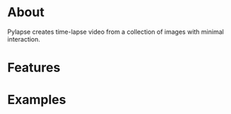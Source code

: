 # About

Pylapse creates time-lapse video from a collection of images with minimal interaction.

# Features

# Examples

